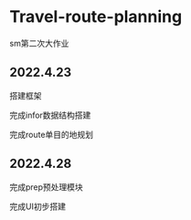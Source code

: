 # Travel-route-planning
sm第二次大作业

## 2022.4.23
搭建框架

完成infor数据结构搭建

完成route单目的地规划

## 2022.4.28
完成prep预处理模块

完成UI初步搭建
